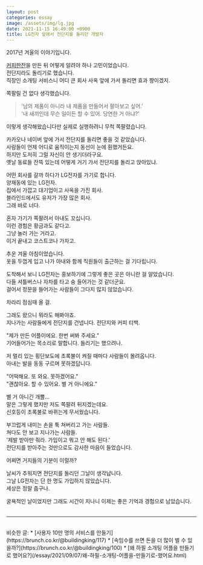 ```yaml
---
layout: post
categories: essay
image: /assets/img/lg.jpg
date: 2021-11-15 16:49:00 +0900
title: LG전자 앞에서 전단지를 돌리던 개발자
---
```


2017년 겨울의 이야기입니다.

[커피한잔](https://withcoffee.app/?utm_source=jehopage&utm_medium=blog&utm_campaign=v3)을 만든 뒤 어떻게 알려야 하나 고민이었습니다.  
전단지라도 돌리기로 했습니다.  
직장인 소개팅 서비스니 어디 큰 회사 사옥 앞에 가서 돌리면 효과 짱이겠지.

쪽팔릴 건 없다 생각했습니다.  
> '남의 제품이 아니라 내 제품을 만들어서 팔아보고 싶어.'  
> '내 새끼인데 무슨 일이든 할 수 있어. 당연한 거 아냐?'

이렇게 생각해왔습니다만 실제로 실행하려니 무척 쪽팔렸습니다.

카카오나 네이버 앞에 가서 전단지를 돌리면 좋을 것 같았습니다.  
사람들이 언제 어디로 움직이는지 동선이 눈에 훤했거든요.  
하지만 도저히 그럴 자신이 안 생기더라구요.  
옛날 동료들 잔뜩 있는데 어떻게 거기 가서 전단지를 돌리고 앉아있냐.

어떤 회사를 갈까 하다가 LG전자를 가기로 합니다.  
양재동에 있는 LG전자.  
집에서 가깝고 대기업이고 사옥을 가진 회사.  
블라인드에서도 유저가 가장 많은 회사.  
그래 바로 너다.

혼자 가기가 쪽팔려서 아내도 꼬십니다.  
이런 경험은 황금과도 같다고.  
그냥 놀러 가는 거라고.  
이거 끝내고 코스트코나 가자고.

추운 겨울 아침이었습니다.  
옷을 두껍게 입고 나가 아내와 함께 직원들이 출근하는 걸 기다립니다.

도착해서 보니 LG전자는 홍보하기에 그렇게 좋은 곳은 아니란 걸 알았습니다.  
다들 셔틀버스나 자차를 타고 슝 들어가는 것 같더군요.  
걸어서 정문을 들어가는 사람들이 그다지 많지 않았습니다.

차라리 점심때 올 걸.

그래도 왔으니 뭐라도 해봐야죠.  
지나가는 사람들에게 전단지를 건넵니다. 전단지와 커피 티백.

"제가 만든 어플이에요. 한번 써봐 주세요."  
기어들어가는 목소리로 말합니다. 들리기는 했으려나.

저 멀리 있는 횡단보도에 초록불이 켜질 때마다 사람들이 몰려옵니다.  
아내는 발을 동동 구르며 못하겠답니다.

"어떡해요. 또 와요. 못하겠어요."  
"괜찮아요. 할 수 있어요. 별 거 아니에요."

별 거 아니긴 개뿔...  
말은 그렇게 했지만 저도 쪽팔려 뒤지겠는데요.  
신호등이 초록불로 바뀌는게 무서웠습니다.

부끄럽게 내미는 손을 툭 쳐버리고 가는 사람들.  
쳐다도 안 보고 지나가는 사람들.  
'제발 받아만 줘라. 가입이고 뭐고 안 해도 된다.'  
전단지를 받아주는 것만으로도 감사한 마음이 들었습니다.

어쩌면 거지들의 기분이 이럴까?

날씨가 추워지면 전단지를 돌리던 그날이 생각납니다.  
그날 LG전자는 단 한 명도 가입하지 않았습니다.  
세상은 정말 춥구나.

굴욕적인 날이었지만 그래도 시간이 지나니 이제는 좋은 기억과 경험으로 남았습니다.
<br>
<br>

---

<br>
비슷한 글:
* [사용자 10만 명의 서비스를 만들기](https://brunch.co.kr/@buildingking/117)
* [속임수를 쓰면 돈을 더 많이 벌 수 있을까?](https://brunch.co.kr/@buildingking/100)
* [왜 하필 소개팅 어플을 만들기로 했어요?](/essay/2021/09/07/왜-하필-소개팅-어플을-만들기로-했어요.html)